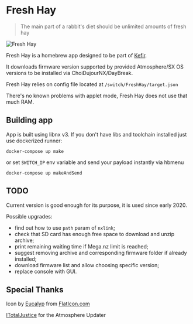 # Fresh Hay

> The main part of a rabbit's diet should be unlimited amounts of fresh hay

![Fresh Hay](https://raw.githubusercontent.com/devgru/FreshHay/master/app/icon.jpg)

Fresh Hay is a homebrew app designed to be part of [Kefir](https://github.com/rashevskyv/kefir/).

It downloads firmware version supported by provided Atmosphere/SX OS versions to be installed via ChoiDujourNX/DayBreak.

Fresh Hay relies on config file located at `/switch/FreshHay/target.json`

There's no known problems with applet mode, Fresh Hay does not use that much RAM.

## Building app

App is built using libnx v3. If you don't have libs and toolchain installed just use dockerized runner:

`docker-compose up make`

or set `SWITCH_IP` env variable and send your payload instantly via hbmenu

`docker-compose up makeAndSend`

## TODO

Current version is good enough for its purpose, it is used since early 2020.

Possible upgrades:
- find out how to use `path` param of `nxlink`;
- check that SD card has enough free space to download and unzip archive;
- print remaining waiting time if Mega.nz limit is reached;
- suggest removing archive and corresponding firmware folder if already installed;
- download firmware list and allow choosing specific version;
- replace console with GUI.

## Special Thanks

Icon by [Eucalyp](https://www.flaticon.com/authors/eucalyp) from [FlatIcon.com](https://FlatIcon.com)

[ITotalJustice](https://github.com/ITotalJustice) for the Atmosphere Updater
